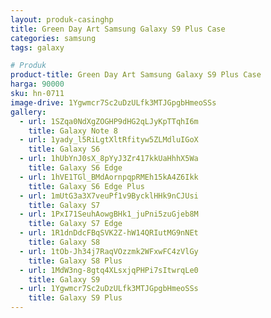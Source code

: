 ```yaml
---
layout: produk-casinghp
title: Green Day Art Samsung Galaxy S9 Plus Case
categories: samsung
tags: galaxy

# Produk
product-title: Green Day Art Samsung Galaxy S9 Plus Case
harga: 90000
sku: hn-0711
image-drive: 1Ygwmcr7Sc2uDzULfk3MTJGpgbHmeoSSs
gallery:
  - url: 1SZqa0NdXgZOGHP9dHG2qLJyKpTTqhI6m
    title: Galaxy Note 8
  - url: 1yady_l5RiLgtXltRfityw5ZLMdluIGoX
    title: Galaxy S6
  - url: 1hUbYnJ0sX_8pYyJ3Zr417kkUaHhhX5Wa
    title: Galaxy S6 Edge
  - url: 1hVE1TGl_BMdAornpqpRMEh15kA4Z6Ikk
    title: Galaxy S6 Edge Plus
  - url: 1mUtG3a3X7veuPf1v9BycklHHk9nCJUsi
    title: Galaxy S7
  - url: 1PxI71SeuhAowgBHk1_juPni5zuGjeb8M
    title: Galaxy S7 Edge
  - url: 1R1dnDdcFBqSVK2Z-hW14QRIutMG9nNEt
    title: Galaxy S8
  - url: 1tOb-Jh34j7RaqVOzzmk2WFxwFC4zVlGy
    title: Galaxy S8 Plus
  - url: 1MdW3ng-8gtq4XLsxjqPHPi7sItwrqLe0
    title: Galaxy S9
  - url: 1Ygwmcr7Sc2uDzULfk3MTJGpgbHmeoSSs
    title: Galaxy S9 Plus
---
```

